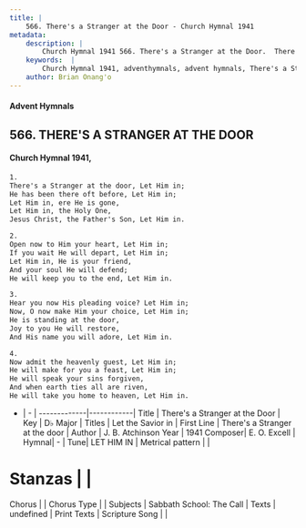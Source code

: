 ```yaml
---
title: |
    566. There's a Stranger at the Door - Church Hymnal 1941
metadata:
    description: |
        Church Hymnal 1941 566. There's a Stranger at the Door.  There's a Stranger at the door, Let Him in;  He has been there oft before, Let Him in;  Let Him in, ere He is gone,  Let Him in, the Holy One,  Jesus Christ, the Father's Son, Let Him in. 
    keywords:  |
        Church Hymnal 1941, adventhymnals, advent hymnals, There's a Stranger at the Door, There's a Stranger at the door. Let the Savior in
    author: Brian Onang'o
---
```


#### Advent Hymnals
## 566. THERE'S A STRANGER AT THE DOOR
####  Church Hymnal 1941,

```txt
1.
There's a Stranger at the door, Let Him in; 
He has been there oft before, Let Him in; 
Let Him in, ere He is gone, 
Let Him in, the Holy One, 
Jesus Christ, the Father's Son, Let Him in. 

2.
Open now to Him your heart, Let Him in; 
If you wait He will depart, Let Him in; 
Let Him in, He is your friend, 
And your soul He will defend; 
He will keep you to the end, Let Him in. 

3.
Hear you now His pleading voice? Let Him in; 
Now, O now make Him your choice, Let Him in; 
He is standing at the door, 
Joy to you He will restore, 
And His name you will adore, Let Him in. 

4.
Now admit the heavenly guest, Let Him in; 
He will make for you a feast, Let Him in; 
He will speak your sins forgiven, 
And when earth ties all are riven, 
He will take you home to heaven, Let Him in.

```

- |   -  |
-------------|------------|
Title | There's a Stranger at the Door |
Key | D♭ Major |
Titles | Let the Savior in |
First Line | There's a Stranger at the door |
Author | J. B. Atchinson
Year | 1941
Composer| E. O. Excell |
Hymnal|  - |
Tune| LET HIM IN |
Metrical pattern | |
# Stanzas |  |
Chorus |  |
Chorus Type |  |
Subjects | Sabbath School: The Call |
Texts | undefined |
Print Texts | 
Scripture Song |  |
    
